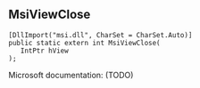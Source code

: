 ## MsiViewClose

```
[DllImport("msi.dll", CharSet = CharSet.Auto)]
public static extern int MsiViewClose(
   IntPtr hView
);
```

Microsoft documentation: (TODO)
